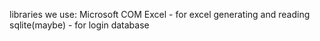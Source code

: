 libraries we use:
Microsoft COM Excel - for excel generating and reading
sqlite(maybe) - for login database
